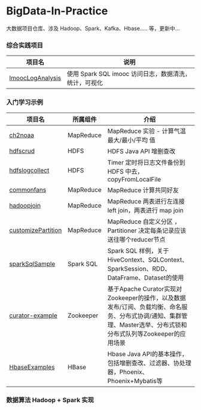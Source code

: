 # BigData-In-Practice
大数据项目仓库、涉及 Hadoop、Spark、Kafka、Hbase..... 等，更新中...



### 综合实践项目

| 项目名                                                       | 说明                                                  |
| ------------------------------------------------------------ | ----------------------------------------------------- |
| [ImoocLogAnalysis](https://github.com/whirlys/BigData-In-Practice/tree/master/ImoocLogAnalysis) | 使用 Spark SQL imooc 访问日志，数据清洗，统计，可视化 |



### 入门学习示例

| 项目名                                                       | 所属组件  | 介绍                                                         |
| ------------------------------------------------------------ | --------- | ------------------------------------------------------------ |
| [ch2noaa](https://github.com/whirlys/BigData-In-Practice/tree/master/ch2noaa) | MapReduce | MapReduce 实验 - 计算气温 最大/最小/平均 值                  |
| [hdfscrud](https://github.com/whirlys/BigData-In-Practice/tree/master/hdfscrud) | HDFS      | HDFS Java API 增删查改                                       |
| [hdfslogcollect](https://github.com/whirlys/BigData-In-Practice/tree/master/hdfslogcollect) | HDFS      | Timer 定时将日志文件备份到 HDFS 中去，copyFromLocalFile      |
| [commonfans](https://github.com/whirlys/BigData-In-Practice/tree/master/commonfans) | MapReduce | MapReduce 计算共同好友                                       |
| [hadoopjoin](https://github.com/whirlys/BigData-In-Practice/tree/master/hadoopjoin) | MapReduce | MapReduce 两表进行左连接 left join，两表进行 map join        |
| [customizePartition](https://github.com/whirlys/BigData-In-Practice/tree/master/customizePartition) | MapReduce | MapReduce 自定义分区 ，Partitioner 决定每条记录应该送往哪个reducer节点 |
| [sparkSqlSample](https://github.com/whirlys/BigData-In-Practice/tree/master/sparkSqlSample) | Spark SQL | Spark SQL 样例，关于HiveContext、SQLContext、SparkSession、RDD、DataFrame、Dataset的使用 |
| [curator-example](https://github.com/whirlys/BigData-In-Practice/tree/master/curator-example) | Zookeeper | 基于Apache Curator实现对Zookeeper的操作，以及数据发布/订阅、负载均衡、命名服务、分布式协调/通知、集群管理、Master选举、分布式锁和分布式队列等Zookeeper的应用场景 |
| [HbaseExamples](https://github.com/whirlys/BigData-In-Practice/tree/master/HbaseExamples) | HBase     | Hbase Java API的基本操作，包括增删查改、过滤器、协处理器，Phoenix、Phoenix+Mybatis等 |







### 数据算法 Hadoop + Spark 实现

